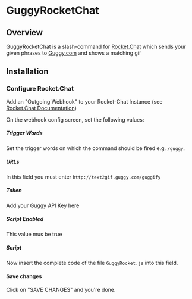 # GuggyRocketChat

## Overview 
GuggyRocketChat is a slash-command for <a href='https://rocket.chat'>Rocket.Chat</a> which sends your given phrases to <a href='http://guggy.com/'>Guggy.com</a> and shows a matching gif


## Installation

### Configure Rocket.Chat
Add an "Outgoing Webhook" to your Rocket-Chat Instance (see <a href="https://rocket.chat/docs/administrator-guides/integrations/">Rocket.Chat Documentation</a>)

On the webhook config screen, set the following values:

##### Trigger Words
Set the trigger words on which the command should be fired e.g. `/guggy`.

##### URLs
In this field you must enter `http://text2gif.guggy.com/guggify`

##### Token
Add your Guggy API Key here

##### Script Enabled
This value mus be true

##### Script
Now insert the complete code of the file `GuggyRocket.js` into this field.

#### Save changes
Click on "SAVE CHANGES" and you're done.
